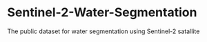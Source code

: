 # Sentinel-2-Water-Segmentation
The public dataset for water segmentation using Sentinel-2 satallite
